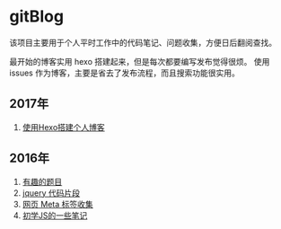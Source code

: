 # gitBlog
该项目主要用于个人平时工作中的代码笔记、问题收集，方便日后翻阅查找。

最开始的博客实用 hexo 搭建起来，但是每次都要编写发布觉得很烦。
使用 issues 作为博客，主要是省去了发布流程，而且搜索功能很实用。

## 2017年

1. [使用Hexo搭建个人博客](https://github.com/VonJie/gitBlog/issues/1)

## 2016年

1. [有趣的题目](https://github.com/VonJie/gitBlog/issues/5)
1. [jquery 代码片段](https://github.com/VonJie/gitBlog/issues/4)
1. [网页 Meta 标签收集](https://github.com/VonJie/gitBlog/issues/3)
1. [初学JS的一些笔记](https://github.com/VonJie/gitBlog/issues/2)

